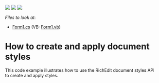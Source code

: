 <!-- default badges list -->
![](https://img.shields.io/endpoint?url=https://codecentral.devexpress.com/api/v1/VersionRange/128609747/13.1.4%2B)
[![](https://img.shields.io/badge/Open_in_DevExpress_Support_Center-FF7200?style=flat-square&logo=DevExpress&logoColor=white)](https://supportcenter.devexpress.com/ticket/details/E2670)
[![](https://img.shields.io/badge/📖_How_to_use_DevExpress_Examples-e9f6fc?style=flat-square)](https://docs.devexpress.com/GeneralInformation/403183)
<!-- default badges end -->
<!-- default file list -->
*Files to look at*:

* [Form1.cs](./CS/Styles/Form1.cs) (VB: [Form1.vb](./VB/Styles/Form1.vb))
<!-- default file list end -->
# How to create and apply document styles


<p>This code example illustrates how to use the RichEdit document styles API to create and apply styles.</p>

<br/>


